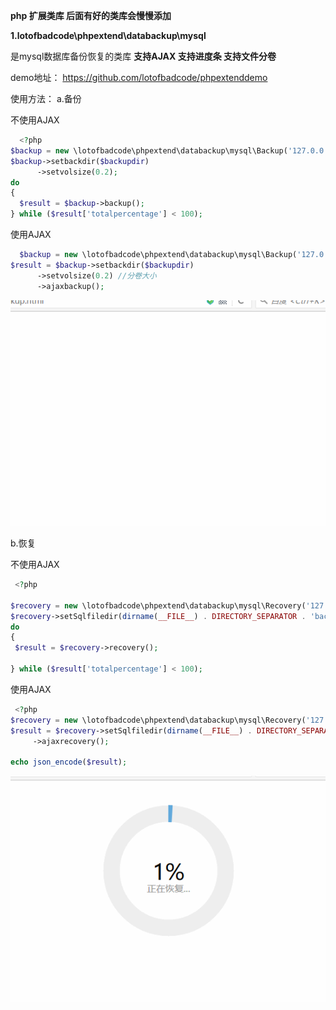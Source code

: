 
**php 扩展类库 后面有好的类库会慢慢添加**

**1.lotofbadcode\phpextend\databackup\mysql**

是mysql数据库备份恢复的类库 **支持AJAX 支持进度条 支持文件分卷**

demo地址： https://github.com/lotofbadcode/phpextenddemo

使用方法：
a.备份 

  不使用AJAX
  ```php (type)
    <?php
$backup = new \lotofbadcode\phpextend\databackup\mysql\Backup('127.0.0.1:3306', 'test', 'root', '');
$backup->setbackdir($backupdir)
        ->setvolsize(0.2);
do
{
    $result = $backup->backup();
} while ($result['totalpercentage'] < 100);
  ```
  
  使用AJAX
  
  ```php (type)
    $backup = new \lotofbadcode\phpextend\databackup\mysql\Backup('127.0.0.1:3306', 'test', 'root', '');
$result = $backup->setbackdir($backupdir)
        ->setvolsize(0.2) //分卷大小
        ->ajaxbackup();
  ```
  ![](https://github.com/lotofbadcode/phpextenddemo/blob/master/mysqlbackup/backup.gif)
   


b.恢复 

  不使用AJAX
   ```php (type)
    <?php

$recovery = new \lotofbadcode\phpextend\databackup\mysql\Recovery('127.0.0.1:3306', 'test', 'root', '');
$recovery->setSqlfiledir(dirname(__FILE__) . DIRECTORY_SEPARATOR . 'backup');
do
{
    $result = $recovery->recovery();

} while ($result['totalpercentage'] < 100);

  ```
  使用AJAX
   ```php (type)
    <?php
$recovery = new \lotofbadcode\phpextend\databackup\mysql\Recovery('127.0.0.1:3306', 'test', 'root', '');
$result = $recovery->setSqlfiledir(dirname(__FILE__) . DIRECTORY_SEPARATOR . 'backup')
        ->ajaxrecovery();

echo json_encode($result);
  ```
![](https://github.com/lotofbadcode/phpextenddemo/blob/master/mysqlbackup/recovery.gif)
